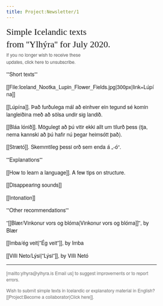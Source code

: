 ```yaml
---
title: Project:Newsletter/1
---
```


<div style="font-family:Helvetica Neue,sans-serif;font-size:14px;max-width:400px;line-height:1.4;">
<div style="font-family:Georgia;font-size:24px;">
Simple Icelandic texts <br />from ''Ylhýra'' for July 2020.
</div>

<div style="font-size:12px;color:#555;line-height:1.6;">If you no longer wish to receive these <br />updates, click here to unsubscribe. </div>

'''Short texts'''

[[File:Iceland_Nootka_Lupin_Flower_Fields.jpg|300px|link=Lúpína]]

[[Lúpína]]. Það furðulega mál að einhver ein tegund sé komin langleiðina með að sölsa undir sig landið. <level level="b1"/>

[[Bláa lónið]]. Mögulegt að þú vitir ekki allt um tilurð þess (tja, nema kannski að þú hafir nú þegar heimsótt það). <level level="a2"/>

[[Strætó]]. Skemmtileg þessi orð sem enda á „-ó“. <level level="a1"/>

'''Explanations'''

[[How to learn a language]]. A few tips on structure. <level level="a1"/>

[[Disappearing sounds]] <level level="a1"/>

[[Intonation]] <level level="a2"/>

'''Other recommendations'''

''[[Blær/Vinkonur vors og blóma|Vinkonur vors og blóma]]'', by Blær <level level="b1"/>

[[Imba/ég veit|''Ég veit'']], by Imba <level level="b2"/>

[[Villi Neto/Lýsi|''Lýsi'']], by Villi Netó <level level="a2"/>

***

<div style="color: #6b6b6b;font-size:12px;">
[mailto:ylhyra@ylhyra.is Email us] to suggest improvements or to report errors.

Wish to submit simple texts in Icelandic or explanatory material in English? [[Project:Become a collaborator|Click here]].
</div>
</div>